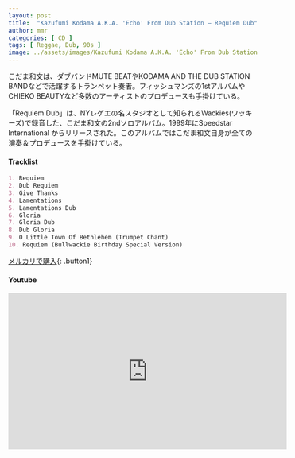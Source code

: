 ```yaml
---
layout: post
title:  "Kazufumi Kodama A.K.A. 'Echo' From Dub Station – Requiem Dub"
author: mmr
categories: [ CD ]
tags: [ Reggae, Dub, 90s ]
image: ../assets/images/Kazufumi Kodama A.K.A. 'Echo' From Dub Station – Requiem Dub.jpg
---
```


こだま和文は、ダブバンドMUTE BEATやKODAMA AND THE DUB STATION BANDなどで活躍するトランペット奏者。フィッシュマンズの1stアルバムやCHIEKO BEAUTYなど多数のアーティストのプロデュースも手掛けている。

「Requiem Dub」は、NYレゲエの名スタジオとして知られるWackies(ワッキーズ)で録音した、こだま和文の2ndソロアルバム。1999年にSpeedstar International からリリースされた。このアルバムではこだま和文自身が全ての演奏＆プロデュースを手掛けている。

#### Tracklist
```md
1. Requiem
2. Dub Requiem
3. Give Thanks
4. Lamentations
5. Lamentations Dub
6. Gloria
7. Gloria Dub
8. Dub Gloria
9. O Little Town Of Bethlehem (Trumpet Chant)
10. Requiem (Bullwackie Birthday Special Version)
```


[メルカリで購入](https://jp.mercari.com/item/m11893047733?afid=6142608987){: .button1}

#### Youtube
<iframe width="560" height="315" src="https://www.youtube.com/embed/BrI4i5TdHcY?si=Bxecb81tXGJFgpxZ" title="YouTube video player" frameborder="0" allow="accelerometer; autoplay; clipboard-write; encrypted-media; gyroscope; picture-in-picture; web-share" referrerpolicy="strict-origin-when-cross-origin" allowfullscreen></iframe>